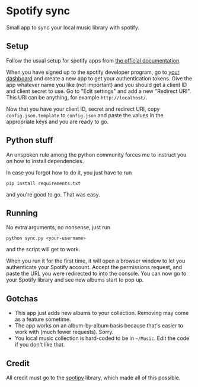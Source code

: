 # Spotify sync
Small app to sync your local music library with spotify.

## Setup
Follow the usual setup for spotify apps from [the official documentation](https://developer.spotify.com/documentation/web-api/quick-start/).

When you have signed up to the spotify developer program, go to
[your dashboard](https://developer.spotify.com/dashboard/applications) and
create a new app to get your authentication tokens. Give the app whatever name
you like (not important) and you should get a client ID and client secret to
use. Go to "Edit settings" and add a new "Redirect URI". This URI can be
anything, for example `http://localhost/`.

Now that you have your client ID, secret and redirect URI, copy
`config.json.template` to `config.json` and paste the values in the appropriate
keys and you are ready to go.

## Python stuff
An unspoken rule among the python community forces me to instruct you on how to
install dependencies.

In case you forgot how to do it, you just have to run
```
pip install requirements.txt
```
and you're good to go. That was easy.

## Running
No extra arguments, no nonsense, just run
```
python sync.py <your-username>
```
and the script will get to work.

When you run it for the first time, it will open a browser window to let you
authenticate your Spotify account. Accept the permissions request, and paste
the URL you were redirected to into the console. You can now go to your Spotify
library and see new albums start to pop up.

## Gotchas
* This app just adds new albums to your collection. Removing may come as a feature sometime.
* The app works on an album-by-album basis because that's easier to work with (much fewer requests). Sorry.
* You local music collection is hard-coded to be in `~/Music`. Edit the code if you don't like that.

## Credit
All credit must go to the [spotipy](https://github.com/plamere/spotipy)
library, which made all of this possible.
